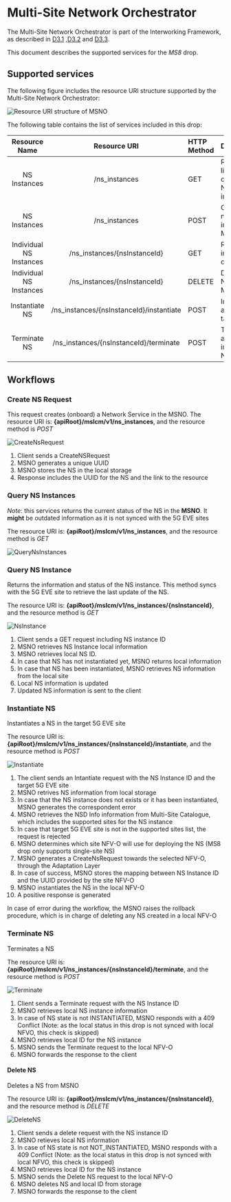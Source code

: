 # Multi-Site Network Orchestrator

The Multi-Site Network Orchestrator is part of the Interworking Framework, as described in 
[D3.1](https://www.5g-eve.eu/wp-content/uploads/2019/01/5geve-d3.1-interworking-capability-gap-analysis.pdf)
,[D3.2](https://www.5g-eve.eu/wp-content/uploads/2019/09/5geve_d3.2-interworking-reference-model.pdf)
and [D3.3](https://www.5g-eve.eu/wp-content/uploads/2019/11/5g-eve-d3.3-first-implementation-of-the-interworking-reference-model.pdf).

This document describes the supported services for the *MS8* drop.

## Supported services
The following figure includes the resource URI structure supported by the Multi-Site Network Orchestrator:

![Resource URI structure of MSNO](resourceURI.png)

The following table contains the list of services included in this drop:

| Resource Name | Resource URI | HTTP Method | Description |
|:-------------:|:------------:|:----------- |:----------- |
| NS Instances  | /ns_instances | GET | Returns the list of onboarded NS information
| NS Instances  | /ns_instances | POST | Creates a new NS into the MSNO
| Individual NS Instances  | /ns_instances/{nsInstanceId} | GET | Returns the information of a NS
| Individual NS Instances  | /ns_instances/{nsInstanceId} | DELETE | Deletes a NS from MSNO
| Instantiate NS | /ns_instances/{nsInstanceId}/instantiate | POST | Instantiates a NS into target site
| Terminate NS | /ns_instances/{nsInstanceId}/terminate | POST | Terminates an instantiated NS

## Workflows

### Create NS Request
This request creates (onboard) a Network Service in the MSNO. 
The resource URI is:
**{apiRoot}/mslcm/v1/ns_instances**, and the resource method is *POST*

![CreateNsRequest](workflows/CreateNsRequest.png)

1. Client sends a CreateNSRequest
2. MSNO generates a unique UUID
3. MSNO stores the NS in the local storage
4. Response includes the UUID for the NS and the link to the resource

### Query NS Instances

*Note*: this services returns the current status of the NS in the **MSNO**. It **might** be outdated information as it 
is not synced with the 5G EVE sites

The resource URI is:
**{apiRoot}/mslcm/v1/ns_instances**, and the resource method is *GET*

![QueryNsInstances](workflows/NsInstanceList.png)

### Query NS Instance
Returns the information and status of the NS instance. This method syncs with the 5G EVE site to retrieve the last 
update of the NS.

The resource URI is:
**{apiRoot}/mslcm/v1/ns_instances/{nsInstanceId}**, and the resource method is *GET*

![NsInstance](workflows/NsInstance.png)

1. Client sends a GET request including NS instance ID
2. MSNO retrieves NS Instance local information
3. MSNO retrieves local NS ID. 
4. In case that NS has not instantiated yet, MSNO returns local information
5. In case that NS has been instantiated, MSNO retrieves NS information from the local site
6. Local NS information is updated
7. Updated NS information is sent to the client

### Instantiate NS
Instantiates a NS in the target 5G EVE site

The resource URI is:
**{apiRoot}/mslcm/v1/ns_instances/{nsInstanceId}/instantiate**, and the resource method is *POST*

![Instantiate](workflows/InstantiateNs.png)

1. The client sends an Intantiate request with the NS Instance ID and the target 5G EVE site
2. MSNO retrives NS information from local storage
3. In case that the NS instance does not exists or it has been instantiated, MSNO generates the correspondent error
4. MSNO retrieves the NSD Info information from Multi-Site Catalogue, which includes the supported sites for the NS 
instance
5. In case that target 5G EVE site is not in the supported sites list, the request is rejected
6. MSNO determines which site NFV-O will use for deploying the NS
(MS8 drop only supports single-site NS) 
7. MSNO generates a CreateNsRequest towards the selected NFV-O, through the Adaptation Layer
8. In case of success, MSNO stores the mapping between NS Instance ID and the UUID provided by the site NFV-O
9. MSNO instantiates the NS in the local NFV-O
10. A positive response is generated

In case of error during the workflow, the MSNO raises the rollback procedure, which is in charge of deleting any NS 
created in a local NFV-O

### Terminate NS
Terminates a NS

The resource URI is:
**{apiRoot}/mslcm/v1/ns_instances/{nsInstanceId}/terminate**, and the resource method is *POST*

![Terminate](workflows/TerminateNs.png)

1. Client sends a Terminate request with the NS Instance ID
2. MSNO retrieves local NS instance information
3. In case of NS state is not INSTANTIATED, MSNO responds with a 409 Conflict (Note: as the local status in this drop is
 not synced with local NFVO, this check is skipped)
4. MSNO retrieves local ID for the NS instance
5. MSNO sends the Terminate request to the local NFV-O
6. MSNO forwards the response to the client

#### Delete NS
Deletes a NS from MSNO

The resource URI is:
**{apiRoot}/mslcm/v1/ns_instances/{nsInstanceId}**, and the resource method is *DELETE*

![DeleteNS](workflows/DeleteNs.png)

1. Client sends a delete request with the NS instance ID
2. MSNO retieves local NS information
3. In case of NS state is not NOT_INSTANTIATED, MSNO responds with a 409 Conflict (Note: as the local status in this drop is
 not synced with local NFVO, this check is skipped)
4. MSNO retrieves local ID for the NS instance
5. MSNO sends the Delete NS request to the local NFV-O
6. MSNO deletes NS and local ID from storage
7. MSNO forwards the response to the client
 

